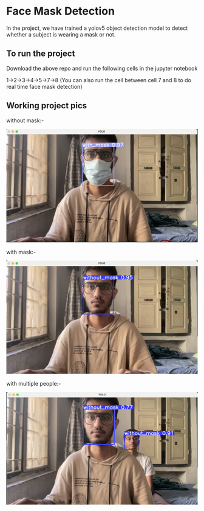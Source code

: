 # Face Mask Detection

In the project, we have trained a yolov5 object detection model to detect whether a subject is wearing a mask or not.

## To run the project

Download the above repo and run the following cells in the jupyter notebook

1->2->3->4->5->7->8 (You can also run the cell between cell 7 and 8 to do real time face mask detection)

## Working project pics

without mask:-

![Without Mask Detection](Detwithmask.png)

with mask:-

![With Mask Detection](Detwithoutmask.png)

with multiple people:-

![With multiple people](Dettwopeople.png)

